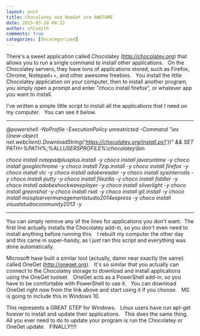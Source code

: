 ```yaml
---
layout: post
title: Chocolatey and OneGet are AWESOME
date: 2015-03-20 08:22
author: chlsmith
comments: true
categories: [Uncategorized]
---
```

There's a sweet application called Chocolatey (http://chocolatey.org) that allows you to run a single command to install other applications.   On the Chocolatey servers, they have tons of applications stored, such as Firefox, Chrome, Notepad++, and other awesome freebies.   You install the little Chocolatey application on your computer, then to install another program, you simply open a prompt and enter "choco install firefox", or whatever app you want to install.

I've written a simple little script to install all the applications that I need on my computer.   You can see it below.

-----------------------------------------------------------------------

<em>@powershell -NoProfile -ExecutionPolicy unrestricted -Command "iex ((new-object net.webclient).DownloadString('https://chocolatey.org/install.ps1'))" &amp;&amp; SET PATH=%PATH%;%ALLUSERSPROFILE%\chocolatey\bin</em>

<em>choco install notepadplusplus.install -y</em>
<em>choco install javaruntime -y</em>
<em>choco install googlechrome -y</em>
<em>choco install 7zip.install -y</em>
<em>choco install firefox -y</em>
<em>choco install vlc -y</em>
<em>choco install adobereader -y</em>
<em>choco install sysinternals -y</em>
<em>choco install putty -y </em>
<em>choco install filezilla -y</em>
<em>choco install fiddler -y</em>
<em>choco install adobeshockwaveplayer -y</em>
<em>choco install silverlight -y</em>
<em>choco install greenshot -y</em>
<em>choco install rsat -y</em>
<em>choco install git.install -y</em>
<em>choco install mssqlservermanagementstudio2014express -y</em>
<em>choco install visualstudiocommunity2013 -y</em>

----------------------------------------------------------------------------------------------------------------------

You can simply remove any of the lines for applications you don't want.  The first line actually installs the Chocolatey add-in, so you don't even need to install anything before running this.   I rebuilt my computer the other day and this came in super-handy, as I just ran this script and everything was done automatically.

Microsoft have built a similar tool (actually, damn near exactly the same) called OneGet (http://oneget.org).   It's so similar that you actually can connect to the Chocolatey storage to download and install applications using the OneGet toolset.   OneGet acts as a PowerShell add-in, so you have to be comfortable with PowerShell to use it.   You can download OneGet right now from the link above and start using it if you choose.   MS is going to include this in Windows 10.

This represents a GREAT STEP for Windows.   Linux users have run apt-get forever to install and update their applications.   This does the same thing.   All you ever need to do to update your program is run the Chocolatey or OneGet update.   FINALLY!!!!
